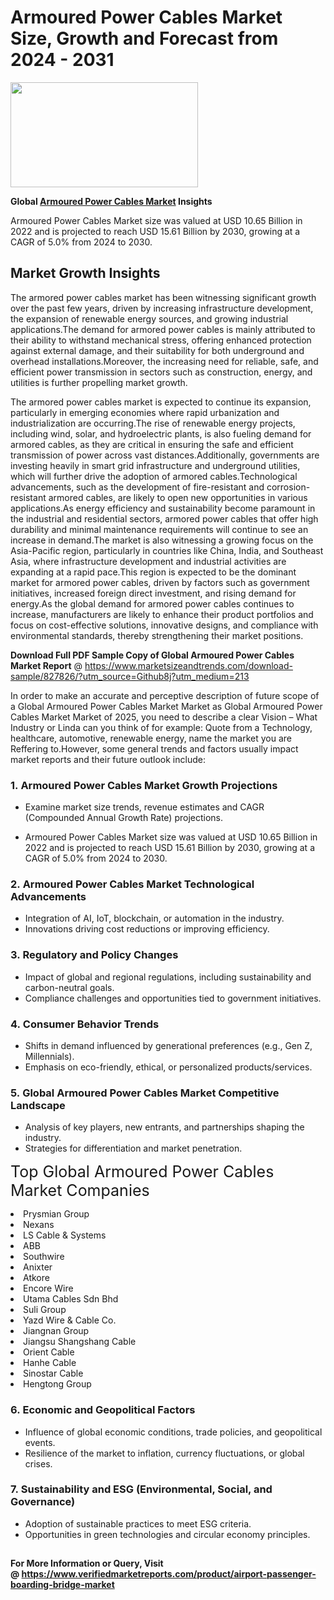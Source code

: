 <H1>Armoured Power Cables Market Size, Growth and Forecast from 2024 - 2031</H1><img class="aligncenter size-medium wp-image-584254" src="https://thirdeyenews.in/wp-content/uploads/2024/09/Global-Market-Research-300x168.jpeg" alt="" width="300" height="168" /><p><strong>Global&nbsp;<a href="https://www.marketsizeandtrends.com/download-sample/827826/?utm_source=Github8j?utm_medium=213">Armoured Power Cables Market</a> Insights</strong></p><p>Armoured Power Cables Market size was valued at USD 10.65 Billion in 2022 and is projected to reach USD 15.61 Billion by 2030, growing at a CAGR of 5.0% from 2024 to 2030.</p><p><h2>Market Growth Insights</h2> <p>The armored power cables market has been witnessing significant growth over the past few years, driven by increasing infrastructure development, the expansion of renewable energy sources, and growing industrial applications.The demand for armored power cables is mainly attributed to their ability to withstand mechanical stress, offering enhanced protection against external damage, and their suitability for both underground and overhead installations.Moreover, the increasing need for reliable, safe, and efficient power transmission in sectors such as construction, energy, and utilities is further propelling market growth.</p> <p>The armored power cables market is expected to continue its expansion, particularly in emerging economies where rapid urbanization and industrialization are occurring.The rise of renewable energy projects, including wind, solar, and hydroelectric plants, is also fueling demand for armored cables, as they are critical in ensuring the safe and efficient transmission of power across vast distances.Additionally, governments are investing heavily in smart grid infrastructure and underground utilities, which will further drive the adoption of armored cables.Technological advancements, such as the development of fire-resistant and corrosion-resistant armored cables, are likely to open new opportunities in various applications.As energy efficiency and sustainability become paramount in the industrial and residential sectors, armored power cables that offer high durability and minimal maintenance requirements will continue to see an increase in demand.The market is also witnessing a growing focus on the Asia-Pacific region, particularly in countries like China, India, and Southeast Asia, where infrastructure development and industrial activities are expanding at a rapid pace.This region is expected to be the dominant market for armored power cables, driven by factors such as government initiatives, increased foreign direct investment, and rising demand for energy.As the global demand for armored power cables continues to increase, manufacturers are likely to enhance their product portfolios and focus on cost-effective solutions, innovative designs, and compliance with environmental standards, thereby strengthening their market positions.</p> <p><span class=""><strong>Download Full PDF Sample Copy of Global Armoured Power Cables Market Report</strong> @ <a href="https://www.marketsizeandtrends.com/download-sample/827826/?utm_source=Github8j?utm_medium=213" target="_blank">https://www.marketsizeandtrends.com/download-sample/827826/?utm_source=Github8j?utm_medium=213</a></span></p><p>In order to make an accurate and perceptive description of future scope of a Global&nbsp;Armoured Power Cables Market Market as Global&nbsp;Armoured Power Cables Market Market of 2025, you need to describe a clear Vision &ndash; What Industry or Linda can you think of for example: Quote from a Technology, healthcare, automotive, renewable energy, name the market you are Reffering to.However, some general trends and factors usually impact market reports and their future outlook include:</p><h3>1.&nbsp;<strong>Armoured Power Cables Market Growth Projections</strong></h3><ul><li>Examine market size trends, revenue estimates and CAGR (Compounded Annual Growth Rate) projections.</li><li><p>Armoured Power Cables Market size was valued at USD 10.65 Billion in 2022 and is projected to reach USD 15.61 Billion by 2030, growing at a CAGR of 5.0% from 2024 to 2030.</p></li></ul><h3>2.&nbsp;<strong>Armoured Power Cables Market Technological Advancements</strong></h3><ul><li>Integration of AI, IoT, blockchain, or automation in the industry.</li><li>Innovations driving cost reductions or improving efficiency.</li></ul><h3>3.&nbsp;<strong>Regulatory and Policy Changes</strong></h3><ul><li>Impact of global and regional regulations, including sustainability and carbon-neutral goals.</li><li>Compliance challenges and opportunities tied to government initiatives.</li></ul><h3>4.&nbsp;<strong>Consumer Behavior Trends</strong></h3><ul><li>Shifts in demand influenced by generational preferences (e.g., Gen Z, Millennials).</li><li>Emphasis on eco-friendly, ethical, or personalized products/services.</li></ul><h3>5.&nbsp;<strong>Global Armoured Power Cables Market Competitive Landscape</strong></h3><ul><li>Analysis of key players, new entrants, and partnerships shaping the industry.</li><li>Strategies for differentiation and market penetration.</li></ul><p data-pm-slice="1 1 []"><span style="color: inherit; font-family: inherit; font-size: 25px;">Top Global Armoured Power Cables Market Companies</span></p><div class="" data-test-id=""><p><li>Prysmian Group</li><li> Nexans</li><li> LS Cable & Systems</li><li> ABB</li><li> Southwire</li><li> Anixter</li><li> Atkore</li><li> Encore Wire</li><li> Utama Cables Sdn Bhd</li><li> Suli Group</li><li> Yazd Wire & Cable Co.</li><li> Jiangnan Group</li><li> Jiangsu Shangshang Cable</li><li> Orient Cable</li><li> Hanhe Cable</li><li> Sinostar Cable</li><li> Hengtong Group</li></p></div><h3>6.&nbsp;<strong>Economic and Geopolitical Factors</strong></h3><ul><li>Influence of global economic conditions, trade policies, and geopolitical events.</li><li>Resilience of the market to inflation, currency fluctuations, or global crises.</li></ul><h3>7.&nbsp;<strong>Sustainability and ESG (Environmental, Social, and Governance)</strong></h3><ul><li>Adoption of sustainable practices to meet ESG criteria.</li><li>Opportunities in green technologies and circular economy principles.</li></ul><h2><strong style="font-size: 14px;">For More Information or Query, Visit @&nbsp;</strong><a style="background-color: #ffffff; font-size: 14px;" href="https://www.marketsizeandtrends.com/report/armoured-power-cables-market/" target="_blank">https://www.verifiedmarketreports.com/product/airport-passenger-boarding-bridge-market</a></h2>